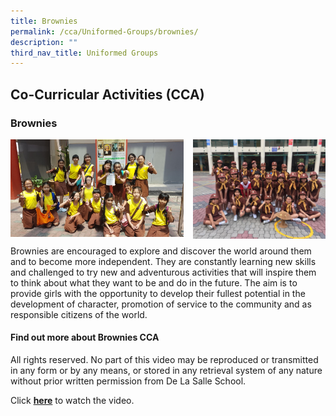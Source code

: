 ```yaml
---
title: Brownies
permalink: /cca/Uniformed-Groups/brownies/
description: ""
third_nav_title: Uniformed Groups
---
```

## Co-Curricular Activities (CCA)

### Brownies

<img src="/images/Brownies.jpg" style="width:55%" align=left>
<img src="/images/Brownies2.jpg" style="width:42%" align=right>
<br clear="left">

Brownies are encouraged to explore and discover the world around them and to become more independent. They are constantly learning new skills and challenged to try new and adventurous activities that will inspire them to think about what they want to be and do in the future. The aim is to provide girls with the opportunity to develop their fullest potential in the development of character, promotion of service to the community and as responsible citizens of the world.

#### Find out more about Brownies CCA

All rights reserved. No part of this video may be reproduced or transmitted in any form or by any means, or stored in any retrieval system of any nature without prior written permission from De La Salle School.  
  
Click **[here](https://drive.google.com/file/d/1HHwDVAl8vBBPUUNjduM0v9Q82skILvb-/view?usp=sharing)** to watch the video.





